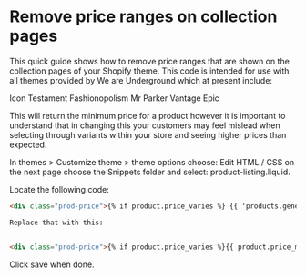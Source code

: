 # Remove price ranges on collection pages
This quick guide shows how to remove price ranges that are shown on the collection pages of your Shopify theme.
This code is intended for use with all themes provided by We are Underground which at present include:

Icon
Testament
Fashionopolism
Mr Parker
Vantage
Epic

This will return the minimum price for a product however it is important to understand that in changing this your customers may feel mislead when selecting through variants within your store and seeing higher prices than expected.

In themes > Customize theme > theme options choose: Edit HTML / CSS
on the next page choose the Snippets folder and select: product-listing.liquid.

Locate the following code:

```html
<div class="prod-price">{% if product.price_varies %} {{ 'products.general.from' | t }} {{ product.price_min | money }} - {{ product.price_max | money }} {% else %}{{ product.price | money }}{% endif %}</div>

Replace that with this:


<div class="prod-price">{% if product.price_varies %}{{ product.price_min | money }}{% else %}{{ product.price | money }}{% endif %}</div>
```

Click save when done.
